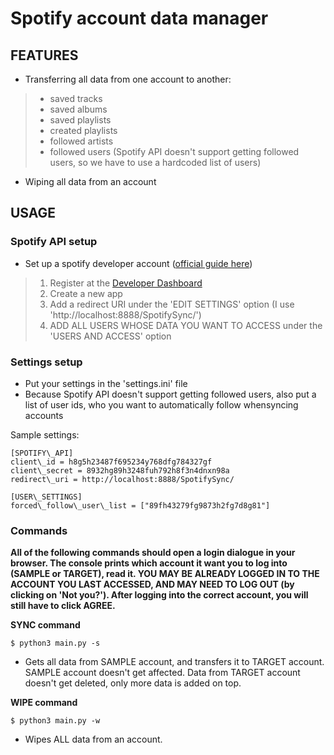 # Spotify account data manager

## FEATURES

- Transferring all data from one account to another:

> - saved tracks
> - saved albums
> - saved playlists
> - created playlists
> - followed artists
> - followed users (Spotify API doesn't support getting followed users, so we have to use a hardcoded list of users)

- Wiping all data from an account

## USAGE

### Spotify API setup

- Set up a spotify developer account ([official guide here](https://developer.spotify.com/documentation/web-api/quick-start/))
> 1. Register at the [Developer Dashboard](https://developer.spotify.com/dashboard/)
> 2. Create a new app
> 3. Add a redirect URI under the 'EDIT SETTINGS' option (I use 'http://localhost:8888/SpotifySync/')
> 4. ADD ALL USERS WHOSE DATA YOU WANT TO ACCESS under the 'USERS AND ACCESS' option

### Settings setup

- Put your settings in the 'settings.ini' file
- Because Spotify API doesn't support getting followed users, also put a list of user ids, who you want to automatically follow whensyncing accounts

Sample settings:

```
[SPOTIFY\_API]
client\_id = h8g5h23487f695234y768dfg784327gf
client\_secret = 8932hg89h3248fuh792h8f3n4dnxn98a
redirect\_uri = http://localhost:8888/SpotifySync/

[USER\_SETTINGS]
forced\_follow\_user\_list = ["89fh43279fg9873h2fg7d8g81"]
```

### Commands

**All of the following commands should open a login dialogue in your browser. The console prints which account it want you to log into (SAMPLE or TARGET), read it.
YOU MAY BE ALREADY LOGGED IN TO THE ACCOUNT YOU LAST ACCESSED, AND MAY NEED TO LOG OUT (by clicking on 'Not you?'). After logging into the correct account, you will still have to click AGREE.**

**SYNC command**

```console
$ python3 main.py -s
```

- Gets all data from SAMPLE account, and transfers it to TARGET account. SAMPLE account doesn't get affected. Data from TARGET account doesn't get deleted, only more data is added on top.

**WIPE command**

```console
$ python3 main.py -w
```

- Wipes ALL data from an account.
